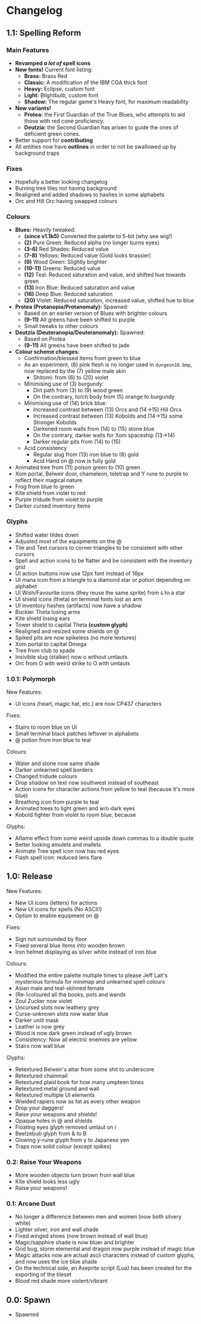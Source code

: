 # Changelog

## 1.1: Spelling Reform

### Main Features

- **Revamped *a lot of* spell icons**
- **New fonts!** Current font listing:
  - **Brass:** Brass Red
  - **Classic:** A modification of the IBM CGA thick font
  - **Heavy:** Eclipse, custom font
  - **Light:** Blightbulb, custom font
  - **Shadow:** The regular game's Heavy font, for maximum readability
- **New variants!**
  - **Protea:** the First Guardian of the True Blues,
  who attempts to aid those with red cone proficiency.
  - **Deutzia:** the Second Guardian has arisen
  to guide the ones of deficient green cones.
- Better support for **contributing**
- All entities now have **outlines** in order to not be swallowed up by background traps

### Fixes

- Hopefully a better looking changelog
- Burning tree tiles not having background
- Realigned and added shadows to hashes in some alphabets
- Orc and Hill Orc having swapped colours

### Colours

- **Blues:** Heavily tweaked:
  - **(since v1.1b5)** Converted the palette to 5-bit (why see wig!)
  - **(2)** Pure Green: Reduced alpha (no longer burns eyes)
  - **(3-6)** Red Shades: Reduced value
  - **(7-8)** Yellows: Reduced value (Gold looks brassier)
  - **(9)** Wood Green: Slightly brighter
  - **(10-11)** Greens: Reduced value
  - **(12)** Teal: Reduced saturation and value, and shifted hue towards green
  - **(13)** Iron Blue: Reduced saturation and value
  - **(16)** Deep Blue: Reduced saturation
  - **(20)** Violet: Reduced saturation, increased value, shifted hue to blue
- **Protea (Protanopia/Protanomaly):** Spawned:
  - Based on an earlier version of Blues with brighter colours
  - **(9-11)** All greens have been shifted to purple
  - Small tweaks to other colours
- **Deutzia (Deuteranopia/Deuteranomaly):** Spawned:
  - Based on Protea
  - **(9-11)** All greens have been shifted to jade
- **Colour scheme changes:**
  - Confirmation/blessed items from green to blue
  - As an experiment, (6) pink flesh is no longer used in `dungeon16.bmp`,
now replaced by the (7) yellow male skin
    - Shitomi: from (6) to (20) violet
  - Minimising use of (3) burgundy:
    - Dirt path from (3) to (9) wood green
    - On the contrary, torch body from (5) orange to burgundy
  - Minimising use of (14) brick blue:
    - Increased contrast between (13) Orcs and (14->15) Hill Orcs
    - Increased contrast between (13) Kobolds and (14->15) some Stronger Kobolds
    - Darkened room walls from (14) to (15) stone blue
    - On the contrary, darker walls for Xom spaceship (13->14)
    - Darker regular pits from (14) to (15)
  - Acid consistency
    - Regular slug from (13) iron blue to (8) gold
    - Acid Hand on @ now is fully gold
- Animated tree from (11) poison green to (10) green
- Xom portal, Belweir door, chameleon, teletrap and Y rune to purple
to reflect their magical nature
- Frog from blue to green
- Kite shield from violet to red
- Purple tridude from violet to purple
- Darker cursed inventory items

### Glyphs

- Shifted water tildes down
- Adjusted most of the equipments on the @
- Tile and Text cursors to corner triangles to be consistent with other cursors
- Spell and action icons to be flatter and be consistent with the inventory grid
- UI action buttons now use 12px font instead of 16px
- UI mana icon from a triangle to a diamond star or potion depending on alphabet
- UI Wish/Favourite icons (they reuse the same sprite) from `&` to a star
- UI shield icons (theta) on terminal fonts lost an arm
- UI inventory hashes (artifacts) now have a shadow
- Buckler Theta losing arms
- Kite shield losing ears
- Tower shield to capital Theta **(custom glyph)**
- Realigned and resized some shields on @
- Spiked pits are now spikeless (no more textures)
- Xom portal to capital Omega
- Tree from club to spade
- Insivible slug (stalker) now o without umlauts
- Orc from O with weird strike to O with umlauts

### 1.0.1: Polymorph

New Features:

- UI icons (heart, magic hat, etc.) are now CP437 characters

Fixes:

- Stairs to room blue on UI
- Small terminal black patches leftover in alphabets
- @ potion from iron blue to teal

Colours:

- Water and stone now same shade
- Darker unlearned spell borders
- Changed tridude colours
- Drop shadow on text now southwest instead of southeast
- Action icons for character actions from yellow to teal (because it's more blue)
- Breathing icon from purple to teal
- Animated trees to light green and w/o dark eyes
- Kobold fighter from violet to room blue, because

Glyphs:

- Aflame effect from some weird upside down commas to a double quote
- Better looking amulets and mallets
- Animate Tree spell icon now has red eyes
- Flash spell icon: reduced lens flare

## 1.0: Release

New Features:

- New UI icons (letters) for actions
- New UI icons for spells (No ASCII!)
- Option to enable equipment on @

Fixes:

- Sign not surrounded by floor
- Fixed several blue items into wooden brown
- Iron helmet displaying as silver white instead of iron blue

Colours:

- Modified the entire palette multiple times to please Jeff Lait's mysterious formula for minimap and unlearned spell colours
- Asian male and teal-skinned female
- (Re-)coloured all the books, pots and wands
- Zoul Zucker now violet
- Uncursed slots now leathery grey
- Curse-unknown slots now water blue
- Darker unlit mask
- Leather is now grey
- Wood is now dark green instead of ugly brown
- Consistency: Now all electric enemies are yellow
- Stairs now wall blue

Glyphs:

- Retextured Belweir's altar from some shit to underscore
- Retextured chainmail
- Retextured plaid book for how many umpteen times
- Retextured metal ground and wall
- Retextured multiple UI elements
- Wielded rapiers now as fat as every other weapon
- Drop your daggers!
- Raise your weapons and shields!
- Opaque holes in @ and shields
- Floating eyes glyph removed umlaut on i
- Beelzebub glyph from & to B
- Glowing y-rune glyph from y to Japanese yen
- Traps now solid colour (except spikes)

### 0.2: Raise Your Weapons

- More wooden objects turn brown from wall blue
- Kite shield looks less ugly
- Raise your weapons!

### 0.1: Arcane Dust

- No longer a difference between men and women (now both silvery white)
- Lighter silver, iron and wall shade
- Fixed winged shoes (now brown instead of wall blue)
- Magic/sapphire shade is now bluer and brighter
- Grid bug, storm elemental and dragon now purple instead of magic blue
- Magic attacks now are actual ascii characters instead of custom glyphs, and now uses the ice blue shade
- On the technical side, an Aseprite script (Lua) has been created for the exporting of the tileset
- Blood red shade more violent/vibrant

## 0.0: Spawn

- Spawned
